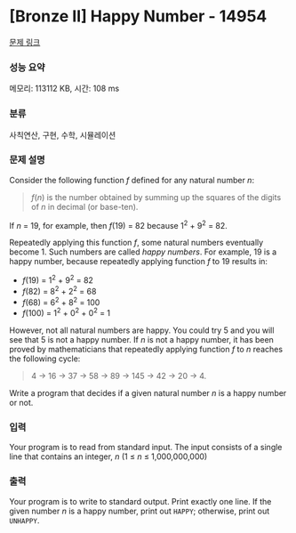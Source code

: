 # [Bronze II] Happy Number - 14954 

[문제 링크](https://www.acmicpc.net/problem/14954) 

### 성능 요약

메모리: 113112 KB, 시간: 108 ms

### 분류

사칙연산, 구현, 수학, 시뮬레이션

### 문제 설명

<p>Consider the following function <em>f</em> defined for any natural number <em>n</em>:</p>

<blockquote>
<p><em>f</em>(<em>n</em>) is the number obtained by summing up the squares of the digits of <em>n</em> in decimal (or base-ten).</p>
</blockquote>

<p>If <em>n</em> = 19, for example, then <em>f</em>(19) = 82 because 1<sup>2</sup> + 9<sup>2</sup> = 82.</p>

<p>Repeatedly applying this function <em>f</em>, some natural numbers eventually become 1. Such numbers are called <em>happy</em> <em>numbers</em>. For example, 19 is a happy number, because repeatedly applying function <em>f</em> to 19 results in:</p>

<ul>
	<li><em>f</em>(19) = 1<sup>2</sup> + 9<sup>2</sup> = 82</li>
	<li><em>f</em>(82) = 8<sup>2</sup> + 2<sup>2</sup> = 68</li>
	<li><em>f</em>(68) = 6<sup>2</sup> + 8<sup>2</sup> = 100</li>
	<li><em>f</em>(100) = 1<sup>2</sup> + 0<sup>2</sup> + 0<sup>2</sup> = 1</li>
</ul>

<p>However, not all natural numbers are happy. You could try 5 and you will see that 5 is not a happy number. If <em>n</em> is not a happy number, it has been proved by mathematicians that repeatedly applying function <em>f</em> to <em>n</em> reaches the following cycle:</p>

<blockquote>
<p>4 → 16 → 37 → 58 → 89 → 145 → 42 → 20 → 4.</p>
</blockquote>

<p>Write a program that decides if a given natural number <em>n</em> is a happy number or not.</p>

### 입력 

 <p>Your program is to read from standard input. The input consists of a single line that contains an integer, <em>n</em> (1 ≤ <em>n</em> ≤ 1,000,000,000)</p>

### 출력 

 <p>Your program is to write to standard output. Print exactly one line. If the given number <em>n</em> is a happy number, print out <code>HAPPY</code>; otherwise, print out <code>UNHAPPY</code>.</p>

